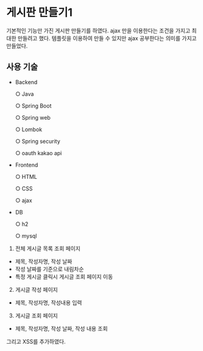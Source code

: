# 게시판 만들기1

기본적인 기능만 가진 게시판 만들기를 하였다. ajax 만을 이용한다는 조건을 가지고 최대한 만들려고 했다.
템플릿을 이용하여 만들 수 있지만 ajax 공부한다는 의미를 가지고 만들었다.

## 사용 기술
- Backend

  ○ Java
  
  ○ Spring Boot
  
  ○ Spring web
  
  ○ Lombok
  
  ○ Spring security
  
  ○ oauth kakao api

- Frontend

  ○ HTML
  
  ○ CSS
  
  ○ ajax

- DB

  ○ h2
  
  ○ mysql

1. 전체 게시글 목록 조회 페이지
- 제목, 작성자명, 작성 날짜
- 작성 날짜를 기준으로 내림차순
- 특정 게시글 클릭시 게시글 조회 페이지 이동

2. 게시글 작성 페이지
- 제목, 작성자명, 작성내용 입력

3. 게시글 조회 페이지
- 제목, 작성자명, 작성 날짜, 작성 내용 조회

그리고 XSS를 추가하였다.
